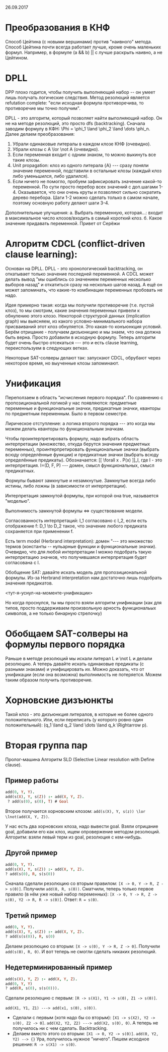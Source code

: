 26.09.2017

# Преобразования в КНФ
Способ Цейтина (с новыми вершинами) против "наивного" метода.
Способ Цейтина почти всегда работает лучше, кроме очень маленьких формул. Например, в формуле (a && b) || c лучше раскрыть наивно, а не Цейтином.

# DPLL
DPP плохо годится, чтобы получить выполняющий набор -- он умеет лишь получать логические следствия.
Метод резолюций является refutation complete: "если исходная формула противоречива, то противоречие мы точно получим".

DPLL - это алгоритм, который позволяет найти выполняющий набор. Он не на методе резолюций, это просто dfs (backtracking).
Сначала заводим формулу в КФН: \Phi = \phi_1 \land \phi_2 \land \dots \phi_n.
Далее делаем преобразования:
1. Убрали одинаковые литералы в каждом клозе КНФ (очевидно).
2. Убрали клозы с A \lor \not A (очевидно).
3. Если переменная входит с одним знаком, то можно выкинуть все такие клозы.
4. Unit propagation: клоз из одного литерала {A} --- сразу поняли значение переменной, подставили в остальные клозы (каждый клоз либо уменьшился, либо удалился). 
4. Если ничего не помогло, пробуем зафиксировать значение какой-то переменной.
По сути просто перебор всех значений с доп.шагами 1-4. Оказывается, что они очень круты и позволяют сильно сократить дерево перебора. Шаги 1-2 можно сделать только в самом начале, поэтому основную работу делают шаги 3-4.

Дополнительные улучшения:
а. Выбрать переменную, которая...: входит в максимальное число клозов/входить в самый короткий клоз.
б. Какое значение придавать переменной.
Привет от Серёжи

# Алгоритм CDCL (conflict-driven clause learning):
Основан на DPLL.
DPLL - это хронологический backtracking, он откатывает только значение последней переменной.
А CDCL может делать вывод "мы ошиблись со значением переменных несколько выборов назад" и откатиться сразу на несколько шагов назад. А ещё он может запоминать, что какие-то комбинации переменных пробовать не надо.

Идея примерно такая: когда мы получили противоречие (т.е. пустой клоз), то мы смотрим, какие значения переменных привели к обнулению этого клозо. Некоторой структурой данных (implication graph) мы выясняем, из какого условно-минимального набора присваиваний этот клоз обнуляется. Это какая-то конъюнкция условий. Берём отрицание - получаем дизъюнкцию и мы знаем, что она должна быть верна. Просто добавили в исходную формулу. Теперь алгоритм будет очень быстро отсекаться --- это и есть clause learning, переиспользуем в следующих ветках.

Некоторые SAT-солверы делают так: запускают CDCL, обрубают через некоторое время, но выученные клозы запоминают.

# Унификация
Переползаем в область "исчисления первого порядка".
По сравнению с пропозициональной логикой у нас появляются: предметные переменные и функциональные значки, предикатные значки, кванторы по предметным переменным. Было в первом семестре.

Лирическое отступление: а логика второго порядка --- это когда мы можем делать кванторы по функциональным значкам.

Чтобы проинтерпретировать формулу, надо выбрать область интерпретации (множество, откуда берутся значения предметных переменных), проинтерпретировать функциональные значки (выбрать всюду определённые функции) и предикатные значки (выбрать всюду определённые предикаты).
Обозначается:
[[ \forall x . P(x) ]]_I, где I - это интерпретация. I=(D, F, P) --- домен, смысл функциональных, смысл предикатных.

Формулы бывают замкнутые и незамкнутые. Замкнутые всегда либо истины, либо ложны (в зависимости от интерпретации).

Интерпретация замкнутой формулы, при которой она true, называется "моделью".

Выполнимость замкнутой формулы <=> существование модели.

Согласованность интерпретаций: I_1 согласовано с I_2, если есть отображение f: D_1 \to D_2 такое, что значение любого предиката сохраняется при применении f.

Есть term model (Herbrand interpretation): домен "--- это множество термов (константы -- нульарные функции и функциональные значки). Очевидно, что для любой интерпретации I можно подобрать такую интерпретацию значков, что получившаяся интерпретация будет согласована с I.

Обобщение SAT: давайте искать модель для пропозициональной формулы. Из-за Herbrand interpretation нам достаточно лишь подобрать значения предикатов.

<тут-я-уснул-на-моменте-унификации>

Но когда проснулся, ты мы просто взяли алгоритм унификации (как для типов, просто поддерживаем произвольную арность функциональых символов, а не только бинарную стрелочку)

# Обобщаем SAT-солверы на формулы первого порядка

Раньше в методе резолюций мы искали литерал L и \not L и делали резолюцию.
А теперь давайте искать одинаковые предикаты (с разными знаками) и унифицировать их.
Можно доказать, что от унификации (если она возможна) выполнимость не потеряется.
Можем таким образом получить противоречие.

# Хорновские дизъюнкты
Такой клоз - это дизъюнкция литералов, в которые не более одного положительного.
Или, если переписать (у которого ровно один положительный): (q_1 \land q_2 \land \dots \land q_k \Rightarrow p).

# Вторая группа пар
Пролог-машина
Алгоритм SLD (Selective Linear resolution with Define сlause).

## Пример работы
```prolog
add(0, Y, Y).
add(s(X), Y, s(Z)) :- add(X, Y, Z).
 ? add(s(0), s(0), T) # Goal
```

Второе получается хорновским клозом: `add(s(X), Y, s(z)) \lor \lnot(add(X, Y, Z))`.

У нас есть два хорновских клоза, надо вывести goal. Взяли отрицание goal, добавили его как клоз, ищем опровержение методом резолюций.
Алгоритм: взяли левый терм из goal, резолюция с кем-нибудь.

## Другой пример
```prolog
add(0, Y, Y).
add(s(X), Y, s(Z)) :- add(X, Y, Z).
? add(s(0), R, s(s(0))
```

Сначала сделали резолюцию со вторым правилом: `[X -> 0, Y -> R, Z -> s(0)]`.
Получили `add(0, R, s(0))`.
Сматчили, теперь только первое правило (в нём уже новый набор переменных): `[X -> 0, Y -> R, Z -> s(0), Y2 -> R, R -> s(0)]`.
Ответ: `R = s(0)`.

## Третий пример
```prolog
add(0, Y, Y).
add(s(X), Y, s(Z)) :- add(X, Y, Z).
? add(s(s(0)), R, s(0)
```

Делаем резолюцию со вторым: `[X -> s(0), Y -> R, Z -> 0]`.
Получили `add(s(0), R, 0)`.
И вот теперь не смогли сделать никаких резолюций.

## Недетерминированный пример
```prolog
add(s(X), Y, Z) :- add(X, Y, Z).
add(0, Y, Y)
? add(R, s(0), s(s(0))).
```

Сделали резолюцию с первым: `[R -> s(X1), Y1 -> s(0), Z1 -> s(0)]`.

`add(X1, Y1, Z1) ---> add(x1, s(0), s(0))`.
- Сделали с первым (хотя надо бы со вторым): `[X1 -> s(X2), Y2 -> s(0), Z2 -> 0]`.
  `add(X2, Y2, Z2) ---> add(X2, s(0), 0)`.
  А теперь не получилось ни с чем сделать. Backtracking.
- Делаем вместо этого со вторым: `[X1 -> 0, Y2 -> s(0)]`.
  `add(0, Y2, Y2) --> {}`
  Ура, получилось нужное "ничего". Пишем исходное решение: `R -> s(X1) -> s(0)`.
